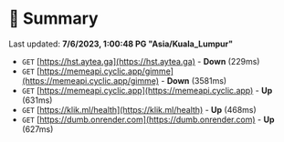# 📖 Summary
Last updated: **7/6/2023, 1:00:48 PG "Asia/Kuala_Lumpur"**

- `GET` [https://hst.aytea.ga](https://hst.aytea.ga) - **Down** (229ms)
- `GET` [https://memeapi.cyclic.app/gimme](https://memeapi.cyclic.app/gimme) - **Down** (3581ms)
- `GET` [https://memeapi.cyclic.app](https://memeapi.cyclic.app) - **Up** (631ms)
- `GET` [https://klik.ml/health](https://klik.ml/health) - **Up** (468ms)
- `GET` [https://dumb.onrender.com](https://dumb.onrender.com) - **Up** (627ms)
